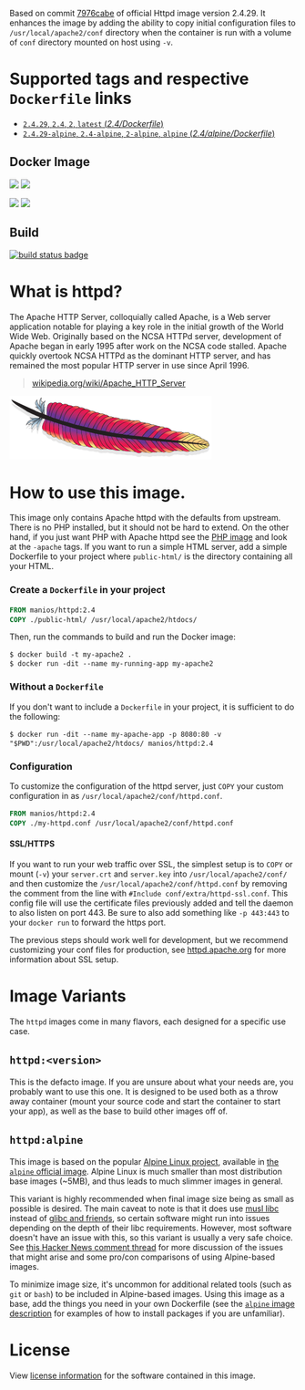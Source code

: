Based on commit [7976cabe](https://github.com/docker-library/httpd/tree/7976cabe162268bd5ad2d233d61e340447bfc371/2.4) of official Httpd image version 2.4.29. It enhances the image by adding the ability to copy initial configuration files to `/usr/local/apache2/conf` directory when the container is run with a volume of ```conf``` directory mounted on host using ```-v```.

# Supported tags and respective `Dockerfile` links

-	[`2.4.29`, `2.4`, `2`, `latest` (*2.4/Dockerfile*)](https://github.com/manios/httpd-docker/blob/f81b7121aaab2d32bd11be6ce5658457abe0d9d4/2.4/Dockerfile)
-	[`2.4.29-alpine`, `2.4-alpine`, `2-alpine`, `alpine` (*2.4/alpine/Dockerfile*)](https://github.com/manios/httpd-docker/blob/f81b7121aaab2d32bd11be6ce5658457abe0d9d4/2.4/alpine/Dockerfile)

## Docker Image

[![](https://images.microbadger.com/badges/image/manios/httpd:2.4.svg)](https://microbadger.com/images/manios/httpd:2.4 "Get your own image badge on microbadger.com") [![](https://images.microbadger.com/badges/version/manios/httpd:2.4.svg)](https://microbadger.com/images/manios/httpd:2.4 "Get your own version badge on microbadger.com")

[![](https://images.microbadger.com/badges/image/manios/httpd:2.4-alpine.svg)](https://microbadger.com/images/manios/httpd:2.4-alpine "Get your own image badge on microbadger.com") [![](https://images.microbadger.com/badges/version/manios/httpd:2.4-alpine.svg)](https://microbadger.com/images/manios/httpd:2.4-alpine "Get your own version badge on microbadger.com")

## Build

[![build status badge](https://img.shields.io/travis/manios/httpd-docker/master.svg)](https://travis-ci.org/manios/httpd-docker/branches)

# What is httpd?

The Apache HTTP Server, colloquially called Apache, is a Web server application notable for playing a key role in the initial growth of the World Wide Web. Originally based on the NCSA HTTPd server, development of Apache began in early 1995 after work on the NCSA code stalled. Apache quickly overtook NCSA HTTPd as the dominant HTTP server, and has remained the most popular HTTP server in use since April 1996.

> [wikipedia.org/wiki/Apache_HTTP_Server](http://en.wikipedia.org/wiki/Apache_HTTP_Server)

![logo](https://raw.githubusercontent.com/docker-library/docs/8e367edd887f5fe876890a0ab4d08806527a1571/httpd/logo.png)

# How to use this image.

This image only contains Apache httpd with the defaults from upstream. There is no PHP installed, but it should not be hard to extend. On the other hand, if you just want PHP with Apache httpd see the [PHP image](https://registry.hub.docker.com/_/php/) and look at the `-apache` tags. If you want to run a simple HTML server, add a simple Dockerfile to your project where `public-html/` is the directory containing all your HTML.

### Create a `Dockerfile` in your project

```dockerfile
FROM manios/httpd:2.4
COPY ./public-html/ /usr/local/apache2/htdocs/
```

Then, run the commands to build and run the Docker image:

```console
$ docker build -t my-apache2 .
$ docker run -dit --name my-running-app my-apache2
```

### Without a `Dockerfile`

If you don't want to include a `Dockerfile` in your project, it is sufficient to do the following:

```console
$ docker run -dit --name my-apache-app -p 8080:80 -v "$PWD":/usr/local/apache2/htdocs/ manios/httpd:2.4
```

### Configuration

To customize the configuration of the httpd server, just `COPY` your custom configuration in as `/usr/local/apache2/conf/httpd.conf`.

```dockerfile
FROM manios/httpd:2.4
COPY ./my-httpd.conf /usr/local/apache2/conf/httpd.conf
```

#### SSL/HTTPS

If you want to run your web traffic over SSL, the simplest setup is to `COPY` or mount (`-v`) your `server.crt` and `server.key` into `/usr/local/apache2/conf/` and then customize the `/usr/local/apache2/conf/httpd.conf` by removing the comment from the line with `#Include conf/extra/httpd-ssl.conf`. This config file will use the certificate files previously added and tell the daemon to also listen on port 443. Be sure to also add something like `-p 443:443` to your `docker run` to forward the https port.

The previous steps should work well for development, but we recommend customizing your conf files for production, see [httpd.apache.org](https://httpd.apache.org/docs/2.2/ssl/ssl_faq.html) for more information about SSL setup.

# Image Variants

The `httpd` images come in many flavors, each designed for a specific use case.

## `httpd:<version>`

This is the defacto image. If you are unsure about what your needs are, you probably want to use this one. It is designed to be used both as a throw away container (mount your source code and start the container to start your app), as well as the base to build other images off of.

## `httpd:alpine`

This image is based on the popular [Alpine Linux project](http://alpinelinux.org), available in [the `alpine` official image](https://hub.docker.com/_/alpine). Alpine Linux is much smaller than most distribution base images (~5MB), and thus leads to much slimmer images in general.

This variant is highly recommended when final image size being as small as possible is desired. The main caveat to note is that it does use [musl libc](http://www.musl-libc.org) instead of [glibc and friends](http://www.etalabs.net/compare_libcs.html), so certain software might run into issues depending on the depth of their libc requirements. However, most software doesn't have an issue with this, so this variant is usually a very safe choice. See [this Hacker News comment thread](https://news.ycombinator.com/item?id=10782897) for more discussion of the issues that might arise and some pro/con comparisons of using Alpine-based images.

To minimize image size, it's uncommon for additional related tools (such as `git` or `bash`) to be included in Alpine-based images. Using this image as a base, add the things you need in your own Dockerfile (see the [`alpine` image description](https://hub.docker.com/_/alpine/) for examples of how to install packages if you are unfamiliar).

# License

View [license information](https://www.apache.org/licenses/) for the software contained in this image.
